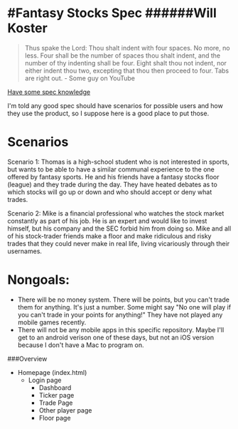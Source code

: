 #Fantasy Stocks Spec
######Will Koster
========
> Thus spake the Lord: Thou shalt indent with four spaces. No more, no less. Four shall be the number of spaces thou shalt indent, and the number of thy indenting shall be four. Eight shalt thou not indent, nor either indent thou two, excepting that thou then proceed to four. Tabs are right out. - Some guy on YouTube

[Have some spec knowledge](http://www.joelonsoftware.com/articles/fog0000000035.html)

I'm told any good spec should have scenarios for possible users and how they use the product, so I suppose here is a good place to put those. 

Scenarios 
==========
Scenario 1: Thomas is a high-school student who is not interested in sports, but wants to be able to have a similar communal experience to the one offered by fantasy sports. He and his friends have a fantasy stocks floor (league) and they trade during the day. They have heated debates as to which stocks will go up or down and who should accept or deny what trades. 

Scenario 2: Mike is a financial professional who watches the stock market constantly as part of his job. He is an expert and would like to invest himself, but his company and the SEC forbid him from doing so. Mike and all of his stock-trader friends make a floor and make ridiculous and risky trades that they could never make in real life, living vicariously through their usernames. 

Nongoals: 
========
+ There will be no money system. There will be points, but you can't trade them for anything. It's just a number. Some might say "No one will play if you can't trade in your points for anything!" They have not played any mobile games recently. 
+ There will not be any mobile apps in this specific repository. Maybe I'll get to an android verison one of these days, but not an iOS version because I don't have a Mac to program on. 

###Overview
+ Homepage (index.html)
  + Login page
    + Dashboard 
    + Ticker page
    + Trade Page
    + Other player page
    + Floor page
